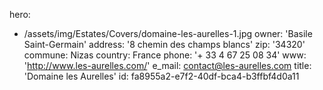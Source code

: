 hero:
  - /assets/img/Estates/Covers/domaine-les-aurelles-1.jpg
owner: 'Basile Saint-Germain'
address: '8 chemin des champs blancs'
zip: '34320'
commune: Nizas
country: France
phone: '+ 33 4 67 25 08 34'
www: 'http://www.les-aurelles.com/'
e_mail: contact@les-aurelles.com
title: 'Domaine les Aurelles'
id: fa8955a2-e7f2-40df-bca4-b3ffbf4d0a11
